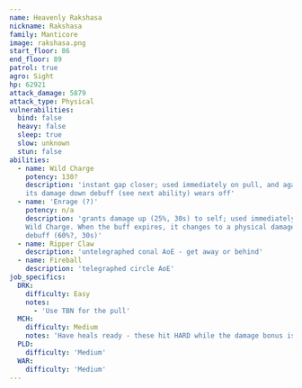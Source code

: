```yaml
---
name: Heavenly Rakshasa
nickname: Rakshasa
family: Manticore
image: rakshasa.png
start_floor: 86
end_floor: 89
patrol: true
agro: Sight
hp: 62921
attack_damage: 5879
attack_type: Physical
vulnerabilities:
  bind: false
  heavy: false
  sleep: true
  slow: unknown
  stun: false
abilities:
  - name: Wild Charge
    potency: 130?
    description: 'instant gap closer; used immediately on pull, and again when
    its damage down debuff (see next ability) wears off'
  - name: 'Enrage (?)'
    potency: n/a
    description: 'grants damage up (25%, 30s) to self; used immediately after
    Wild Charge. When the buff expires, it changes to a physical damage down
    debuff (60%?, 30s)'
  - name: Ripper Claw
    description: 'untelegraphed conal AoE - get away or behind'
  - name: Fireball
    description: 'telegraphed circle AoE'
job_specifics:
  DRK:
    difficulty: Easy
    notes:
      - 'Use TBN for the pull'
  MCH:
    difficulty: Medium
    notes: 'Have heals ready - these hit HARD while the damage bonus is up'
  PLD:
    difficulty: 'Medium'
  WAR:
    difficulty: 'Medium'
---
```

